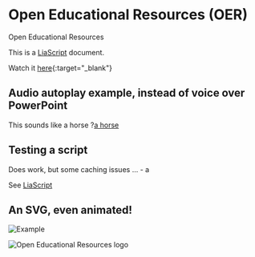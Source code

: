 # Open Educational Resources (OER)
Open Educational Resources

This is a [LiaScript](https://github.com/LiaScript/) document.

Watch it [here](https://liascript.github.io/course/?https://raw.githubusercontent.com/ronaldcornet/openeducationalresources/main/README.md){:target="_blank"}

## Audio autoplay example, instead of voice over PowerPoint

This sounds like a horse
?[a horse](https://www.w3schools.com/html/horse.mp3 "hear a horse")<!--
autoplay="true"
muted="true"
-->

## Testing a script

Does work, but some caching issues ... - a

See [LiaScript ](https://github.com/LiaScript/docs/blob/master/README.md)

<script run-once>
setTimeout(function(){
  send.lia("I am ready!")
}, 3000)

"waiting for 3 seconds"
</script>

<script run-once>
function counter(i) {
  if (i > 0) {
    send.output("HTML: <h"+i+" style='display: inline-block'>hallo " + i +"</h"+i+">")
    setTimeout(() => counter(i-1), 1000)
  } else {
    send.stop()
  }
}

counter(6)

send.wait() // or "LIA: wait"
</script>

## An SVG, even animated!
![Example](https://dev.w3.org/SVG/tools/svgweb/samples/svg-files/anim3.svg)

![Open Educational Resources logo](https://upload.wikimedia.org/wikipedia/commons/2/20/Global_Open_Educational_Resources_Logo.svg)
